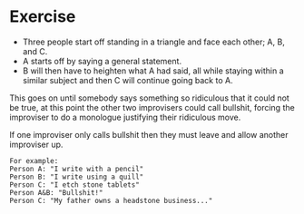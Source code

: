 # Exercise
- Three people start off standing in a triangle and face each other; A, B, and C.
-  A starts off by saying a general statement.
-   B will then have to heighten what A had said, all while staying within a similar subject and then C will continue going back to A.

This goes on until somebody says something so ridiculous that it could not be true, at this point the other two improvisers could call bullshit, forcing the improviser to do a monologue justifying their ridiculous move.

If one improviser only calls bullshit then they must leave and allow another improviser up.

    For example: 
    Person A: "I write with a pencil" 
    Person B: "I write using a quill" 
    Person C: "I etch stone tablets" 
    Person A&B: "Bullshit!" 
    Person C: "My father owns a headstone business..."
